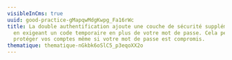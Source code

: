 ```yaml
---
visibleInCms: true
uuid: good-practice-gMapqwMdgKwpg_Fa16rWc
title: La double authentification ajoute une couche de sécurité supplémentaire
  en exigeant un code temporaire en plus de votre mot de passe. Cela permet de
  protéger vos comptes même si votre mot de passe est compromis.
thematique: thematique-nGkbk6oSlC5_p3eqoXX2o
---
```


